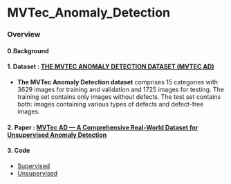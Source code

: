# MVTec_Anomaly_Detection

### Overview

#### 0.Background

#### 1. Dataset : [THE MVTEC ANOMALY DETECTION DATASET (MVTEC AD)][link]
- **The MVTec Anomaly Detection dataset** comprises 15 categories with 3629 images for training and validation and
1725 images for testing. The training set contains only images without defects. The test set contains both: images
containing various types of defects and defect-free images.

#### 2. Paper : [MVTec AD — A Comprehensive Real-World Dataset for Unsupervised Anomaly Detection][link1]

#### 3. Code
- [Supervised][link2]
- [Unsupervised][link3]

[link]: https://www.mvtec.com/company/research/datasets/mvtec-ad
[link1]: https://openaccess.thecvf.com/content_CVPR_2019/papers/Bergmann_MVTec_AD_--_A_Comprehensive_Real-World_Dataset_for_Unsupervised_Anomaly_CVPR_2019_paper.pdf
[link2]: https://github.com/jeewonkimm2/MVTec_Anomaly_Detection/tree/main/supervised
[link3]: https://github.com/jeewonkimm2/MVTec_Anomaly_Detection/tree/main/unsupervised
